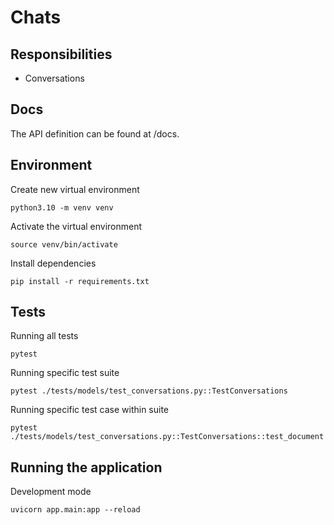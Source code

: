 # Chats

## Responsibilities

- Conversations

## Docs

The API definition can be found at /docs.

## Environment

Create new virtual environment

```
python3.10 -m venv venv
```

Activate the virtual environment

```
source venv/bin/activate
```

Install dependencies

```
pip install -r requirements.txt
```

## Tests

Running all tests

```
pytest
```

Running specific test suite

```
pytest ./tests/models/test_conversations.py::TestConversations
```

Running specific test case within suite

```
pytest ./tests/models/test_conversations.py::TestConversations::test_document
```

## Running the application


Development mode

```
uvicorn app.main:app --reload
```